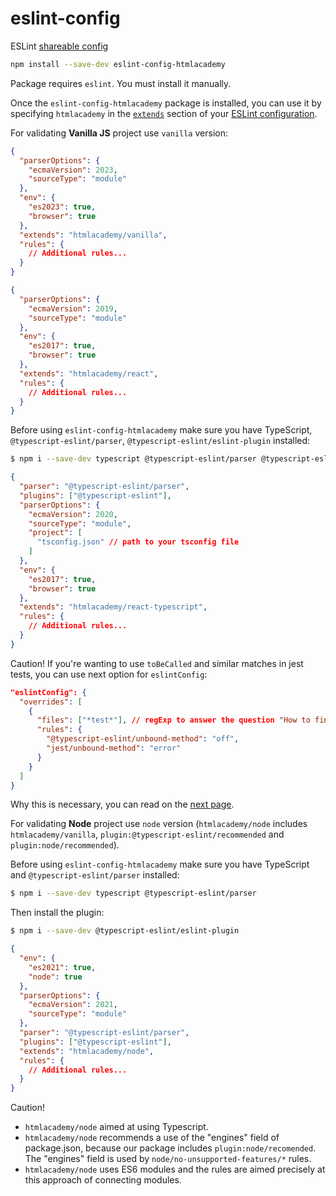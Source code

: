 # eslint-config

ESLint [shareable config](http://eslint.org/docs/developer-guide/shareable-configs.html) 


```bash
npm install --save-dev eslint-config-htmlacademy
```

Package requires `eslint`. You must install it manually.


Once the `eslint-config-htmlacademy` package is installed, you can use it by specifying `htmlacademy` in the [`extends`](http://eslint.org/docs/user-guide/configuring#extending-configuration-files) section of your [ESLint configuration](http://eslint.org/docs/user-guide/configuring).

For validating **Vanilla JS** project use `vanilla` version:

```json
{
  "parserOptions": {
    "ecmaVersion": 2023,
    "sourceType": "module"
  },
  "env": {
    "es2023": true,
    "browser": true
  },
  "extends": "htmlacademy/vanilla",
  "rules": {
    // Additional rules...
  }
}
```


```json
{
  "parserOptions": {
    "ecmaVersion": 2019,
    "sourceType": "module"
  },
  "env": {
    "es2017": true,
    "browser": true
  },
  "extends": "htmlacademy/react",
  "rules": {
    // Additional rules...
  }
}
```


Before using `eslint-config-htmlacademy` make sure you have TypeScript, `@typescript-eslint/parser`, `@typescript-eslint/eslint-plugin` installed:

```bash
$ npm i --save-dev typescript @typescript-eslint/parser @typescript-eslint/eslint-plugin
```

```json
{
  "parser": "@typescript-eslint/parser",
  "plugins": ["@typescript-eslint"],
  "parserOptions": {
    "ecmaVersion": 2020,
    "sourceType": "module",
    "project": [
      "tsconfig.json" // path to your tsconfig file
    ]
  },
  "env": {
    "es2017": true,
    "browser": true
  },
  "extends": "htmlacademy/react-typescript",
  "rules": {
    // Additional rules...
  }
}
```


Caution! If you're wanting to use `toBeCalled` and similar matches in jest tests, you can use next option for `eslintConfig`:

```json
"eslintConfig": {
  "overrides": [
    {
      "files": ["*test*"], // regExp to answer the question "How to find your tests?"
      "rules": {
        "@typescript-eslint/unbound-method": "off",
        "jest/unbound-method": "error"
      }
    }
  ]
}
```

Why this is necessary, you can read on the [next page](https://github.com/jest-community/eslint-plugin-jest/blob/main/docs/rules/unbound-method.md).

For validating **Node** project use `node` version (`htmlacademy/node` includes `htmlacademy/vanilla`, `plugin:@typescript-eslint/recommended` and `plugin:node/recommended`).

Before using `eslint-config-htmlacademy` make sure you have TypeScript and `@typescript-eslint/parser` installed:

```bash
$ npm i --save-dev typescript @typescript-eslint/parser
```

Then install the plugin:

```bash
$ npm i --save-dev @typescript-eslint/eslint-plugin
```

```json
{
  "env": {
    "es2021": true,
    "node": true
  },
  "parserOptions": {
    "ecmaVersion": 2021,
    "sourceType": "module"
  },
  "parser": "@typescript-eslint/parser",
  "plugins": ["@typescript-eslint"],
  "extends": "htmlacademy/node",
  "rules": {
    // Additional rules...
  }
}
```

Caution!
- `htmlacademy/node` aimed at using Typescript.
- `htmlacademy/node` recommends a use of the "engines" field of package.json, because our package includes `plugin:node/recomended`. The "engines" field is used by `node/no-unsupported-features/*` rules.
- `htmlacademy/node` uses ES6 modules and the rules are aimed precisely at this approach of connecting modules.
